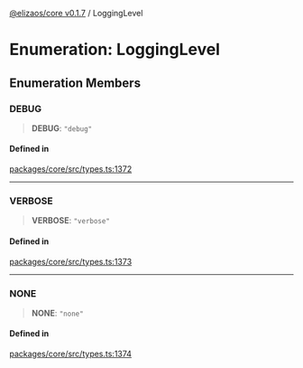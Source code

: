 [@elizaos/core v0.1.7](../index.md) / LoggingLevel

# Enumeration: LoggingLevel

## Enumeration Members

### DEBUG

> **DEBUG**: `"debug"`

#### Defined in

[packages/core/src/types.ts:1372](https://github.com/JoeyKhd/eliza/blob/main/packages/core/src/types.ts#L1372)

***

### VERBOSE

> **VERBOSE**: `"verbose"`

#### Defined in

[packages/core/src/types.ts:1373](https://github.com/JoeyKhd/eliza/blob/main/packages/core/src/types.ts#L1373)

***

### NONE

> **NONE**: `"none"`

#### Defined in

[packages/core/src/types.ts:1374](https://github.com/JoeyKhd/eliza/blob/main/packages/core/src/types.ts#L1374)
